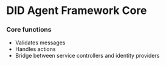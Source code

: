# DID Agent Framework Core

### Core functions

- Validates messages
- Handles actions
- Bridge between service controllers and identity providers
